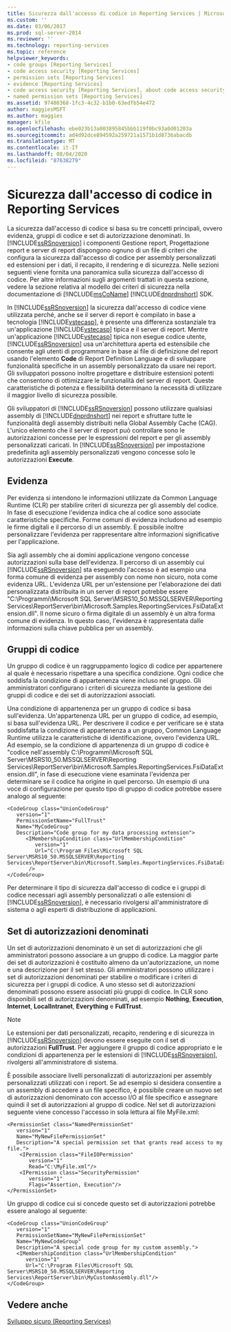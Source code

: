 ```yaml
---
title: Sicurezza dall'accesso di codice in Reporting Services | Microsoft Docs
ms.custom: ''
ms.date: 03/06/2017
ms.prod: sql-server-2014
ms.reviewer: ''
ms.technology: reporting-services
ms.topic: reference
helpviewer_keywords:
- code groups [Reporting Services]
- code access security [Reporting Services]
- permission sets [Reporting Services]
- evidence [Reporting Services]
- code access security [Reporting Services], about code access security
- named permission sets [Reporting Services]
ms.assetid: 97480368-1fc3-4c32-b1b0-63edfb54e472
author: maggiesMSFT
ms.author: maggies
manager: kfile
ms.openlocfilehash: ebe023b13a003895845bbb119f0bc93a0d01203a
ms.sourcegitcommit: ad4d92dce894592a259721a1571b1d8736abacdb
ms.translationtype: MT
ms.contentlocale: it-IT
ms.lasthandoff: 08/04/2020
ms.locfileid: "87638279"
---
```

# <a name="code-access-security-in-reporting-services"></a>Sicurezza dall'accesso di codice in Reporting Services
  La sicurezza dall'accesso di codice si basa su tre concetti principali, ovvero evidenza, gruppi di codice e set di autorizzazione denominati. In [!INCLUDE[ssRSnoversion](../../../includes/ssrsnoversion-md.md)] i componenti Gestione report, Progettazione report e server di report dispongono ognuno di un file di criteri che configura la sicurezza dall'accesso di codice per assembly personalizzati ed estensioni per i dati, il recapito, il rendering e di sicurezza. Nelle sezioni seguenti viene fornita una panoramica sulla sicurezza dall'accesso di codice. Per altre informazioni sugli argomenti trattati in questa sezione, vedere la sezione relativa al modello dei criteri di sicurezza nella documentazione di [!INCLUDE[msCoName](../../../includes/msconame-md.md)] [!INCLUDE[dnprdnshort](../../../includes/dnprdnshort-md.md)] SDK.  
  
 In [!INCLUDE[ssRSnoversion](../../../includes/ssrsnoversion-md.md)] la sicurezza dall'accesso di codice viene utilizzata perché, anche se il server di report è compilato in base a tecnologia [!INCLUDE[vstecasp](../../../includes/vstecasp-md.md)], è presente una differenza sostanziale tra un'applicazione [!INCLUDE[vstecasp](../../../includes/vstecasp-md.md)] tipica e il server di report. Mentre un'applicazione [!INCLUDE[vstecasp](../../../includes/vstecasp-md.md)] tipica non esegue codice utente, [!INCLUDE[ssRSnoversion](../../../includes/ssrsnoversion-md.md)] usa un'architettura aperta ed estensibile che consente agli utenti di programmare in base ai file di definizione del report usando l'elemento **Code** di Report Definition Language e di sviluppare funzionalità specifiche in un assembly personalizzato da usare nei report. Gli sviluppatori possono inoltre progettare e distribuire estensioni potenti che consentono di ottimizzare le funzionalità del server di report. Queste caratteristiche di potenza e flessibilità determinano la necessità di utilizzare il maggior livello di sicurezza possibile.  
  
 Gli sviluppatori di [!INCLUDE[ssRSnoversion](../../../includes/ssrsnoversion-md.md)] possono utilizzare qualsiasi assembly di [!INCLUDE[dnprdnshort](../../../includes/dnprdnshort-md.md)] nei report e sfruttare tutte le funzionalità degli assembly distribuiti nella Global Assembly Cache (CAG). L'unico elemento che il server di report può controllare sono le autorizzazioni concesse per le espressioni del report e per gli assembly personalizzati caricati. In [!INCLUDE[ssRSnoversion](../../../includes/ssrsnoversion-md.md)] per impostazione predefinita agli assembly personalizzati vengono concesse solo le autorizzazioni **Execute**.  
  
## <a name="evidence"></a>Evidenza  
 Per evidenza si intendono le informazioni utilizzate da Common Language Runtime (CLR) per stabilire criteri di sicurezza per gli assembly del codice. In fase di esecuzione l'evidenza indica che al codice sono associate caratteristiche specifiche. Forme comuni di evidenza includono ad esempio le firme digitali e il percorso di un assembly. È possibile inoltre personalizzare l'evidenza per rappresentare altre informazioni significative per l'applicazione.  
  
 Sia agli assembly che ai domini applicazione vengono concesse autorizzazioni sulla base dell'evidenza. Il percorso di un assembly cui [!INCLUDE[ssRSnoversion](../../../includes/ssrsnoversion-md.md)] sta eseguendo l'accesso è ad esempio una forma comune di evidenza per assembly con nome non sicuro, nota come evidenza URL. L'evidenza URL per un'estensione per l'elaborazione dei dati personalizzata distribuita in un server di report potrebbe essere "C:\Programmi\Microsoft SQL Server\MSRS10_50.MSSQLSERVER\Reporting Services\ReportServer\bin\Microsoft.Samples.ReportingServices.FsiDataExtension.dll". Il nome sicuro o firma digitale di un assembly è un altra forma comune di evidenza. In questo caso, l'evidenza è rappresentata dalle informazioni sulla chiave pubblica per un assembly.  
  
## <a name="code-groups"></a>Gruppi di codice  
 Un gruppo di codice è un raggruppamento logico di codice per appartenere al quale è necessario rispettare a una specifica condizione. Ogni codice che soddisfa la condizione di appartenenza viene incluso nel gruppo. Gli amministratori configurano i criteri di sicurezza mediante la gestione dei gruppi di codice e dei set di autorizzazioni associati.  
  
 Una condizione di appartenenza per un gruppo di codice si basa sull'evidenza. Un'appartenenza URL per un gruppo di codice, ad esempio, si basa sull'evidenza URL. Per descrivere il codice e per verificare se è stata soddisfatta la condizione di appartenenza a un gruppo, Common Language Runtime utilizza le caratteristiche di identificazione, ovvero l'evidenza URL. Ad esempio, se la condizione di appartenenza di un gruppo di codice è "codice nell'assembly C:\Programmi\Microsoft SQL Server\MSRS10_50.MSSQLSERVER\Reporting Services\ReportServer\bin\Microsoft.Samples.ReportingServices.FsiDataExtension.dll", in fase di esecuzione viene esaminata l'evidenza per determinare se il codice ha origine in quel percorso. Un esempio di una voce di configurazione per questo tipo di gruppo di codice potrebbe essere analogo al seguente:  
  
```  
<CodeGroup class="UnionCodeGroup"  
   version="1"  
   PermissionSetName="FullTrust"  
   Name="MyCodeGroup"  
   Description="Code group for my data processing extension">  
      <IMembershipCondition class="UrlMembershipCondition"  
         version="1"  
         Url="C:\Program Files\Microsoft SQL Server\MSRS10_50.MSSQLSERVER\Reporting Services\ReportServer\bin\Microsoft.Samples.ReportingServices.FsiDataExtension.dll"  
       />  
</CodeGroup>  
```  
  
 Per determinare il tipo di sicurezza dall'accesso di codice e i gruppi di codice necessari agli assembly personalizzati o alle estensioni di [!INCLUDE[ssRSnoversion](../../../includes/ssrsnoversion-md.md)], è necessario rivolgersi all'amministratore di sistema o agli esperti di distribuzione di applicazioni.  
  
## <a name="named-permission-sets"></a>Set di autorizzazioni denominati  
 Un set di autorizzazioni denominato è un set di autorizzazioni che gli amministratori possono associare a un gruppo di codice. La maggior parte dei set di autorizzazioni è costituito almeno da un'autorizzazione, un nome e una descrizione per il set stesso. Gli amministratori possono utilizzare i set di autorizzazioni denominati per stabilire o modificare i criteri di sicurezza per i gruppi di codice. A uno stesso set di autorizzazioni denominati possono essere associati più gruppi di codice. In CLR sono disponibili set di autorizzazioni denominati, ad esempio **Nothing**, **Execution**, **Internet**, **LocalIntranet**, **Everything** e **FullTrust**.  
  
> [!NOTE]  
>  Le estensioni per dati personalizzati, recapito, rendering e di sicurezza in [!INCLUDE[ssRSnoversion](../../../includes/ssrsnoversion-md.md)] devono essere eseguite con il set di autorizzazioni **FullTrust**. Per aggiungere il gruppo di codice appropriato e le condizioni di appartenenza per le estensioni di [!INCLUDE[ssRSnoversion](../../../includes/ssrsnoversion-md.md)], rivolgersi all'amministratore di sistema.  
  
 È possibile associare livelli personalizzati di autorizzazioni per assembly personalizzati utilizzati con i report. Se ad esempio si desidera consentire a un assembly di accedere a un file specifico, è possibile creare un nuovo set di autorizzazioni denominato con accesso I/O al file specifico e assegnare quindi il set di autorizzazioni al gruppo di codice. Nel set di autorizzazioni seguente viene concesso l'accesso in sola lettura al file MyFile.xml:  
  
```  
<PermissionSet class="NamedPermissionSet"  
   version="1"  
   Name="MyNewFilePermissionSet"  
   Description="A special permission set that grants read access to my file.">  
    <IPermission class="FileIOPermission"  
       version="1"  
       Read="C:\MyFile.xml"/>  
    <IPermission class="SecurityPermission"  
       version="1"  
       Flags="Assertion, Execution"/>  
</PermissionSet>  
```  
  
 Un gruppo di codice cui si concede questo set di autorizzazioni potrebbe essere analogo al seguente:  
  
```  
<CodeGroup class="UnionCodeGroup"  
   version="1"  
   PermissionSetName="MyNewFilePermissionSet"  
   Name="MyNewCodeGroup"  
   Description="A special code group for my custom assembly.">  
   <IMembershipCondition class="UrlMembershipCondition"  
      version="1"  
      Url="C:\Program Files\Microsoft SQL Server\MSRS10_50.MSSQLSERVER\Reporting Services\ReportServer\bin\MyCustomAssembly.dll"/>  
</CodeGroup>  
```  
  
## <a name="see-also"></a>Vedere anche  
 [Sviluppo sicuro &#40;Reporting Services&#41;](secure-development-reporting-services.md)  
  
  
